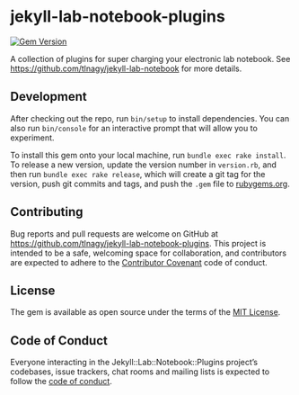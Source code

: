 # jekyll-lab-notebook-plugins

[![Gem Version](https://badge.fury.io/rb/jekyll-lab-notebook-plugins.svg)](https://badge.fury.io/rb/jekyll-lab-notebook-plugins)

A collection of plugins for super charging your electronic lab notebook. See <https://github.com/tlnagy/jekyll-lab-notebook> for more details.

## Development

After checking out the repo, run `bin/setup` to install dependencies. You can also run `bin/console` for an interactive prompt that will allow you to experiment.

To install this gem onto your local machine, run `bundle exec rake install`. To release a new version, update the version number in `version.rb`, and then run `bundle exec rake release`, which will create a git tag for the version, push git commits and tags, and push the `.gem` file to [rubygems.org](https://rubygems.org).

## Contributing

Bug reports and pull requests are welcome on GitHub at https://github.com/tlnagy/jekyll-lab-notebook-plugins. This project is intended to be a safe, welcoming space for collaboration, and contributors are expected to adhere to the [Contributor Covenant](http://contributor-covenant.org) code of conduct.

## License

The gem is available as open source under the terms of the [MIT License](http://opensource.org/licenses/MIT).

## Code of Conduct

Everyone interacting in the Jekyll::Lab::Notebook::Plugins project’s codebases, issue trackers, chat rooms and mailing lists is expected to follow the [code of conduct](https://github.com/tlnagy/jekyll-lab-notebook-plugins/blob/master/CODE_OF_CONDUCT.md).
